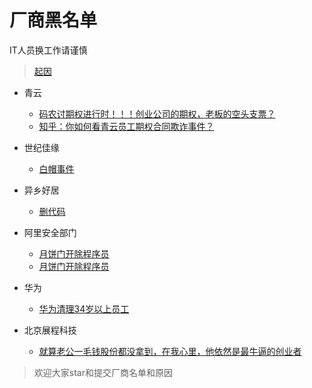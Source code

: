 # 厂商黑名单 
IT人员换工作请谨慎

> [起因](https://www.zhihu.com/question/47775182)


* 青云
  * [码农讨期权进行时！！！创业公司的期权，老板的空头支票？](http://www.weibo.com/ttarticle/p/show?id=2309403986279338497572)
  * [知乎：你如何看青云员工期权合同欺诈事件？](https://www.zhihu.com/question/47442360)
* 世纪佳缘
    - [白帽事件](https://www.zhihu.com/question/47775182)
* 异乡好居
    - [删代码](https://www.zhihu.com/question/46294596)
* 阿里安全部门

    - [月饼门开除程序员](https://www.zhihu.com/question/50608658)
    - [月饼门开除程序员](https://www.zhihu.com/question/50600301)
* 华为
	- [华为清理34岁以上员工](https://www.zhihu.com/question/55618811)
* 北京展程科技
	- [就算老公一毛钱股份都没拿到，在我心里，他依然是最牛逼的创业者](https://www.zhihu.com/question/56175498)

> 欢迎大家star和提交厂商名单和原因


